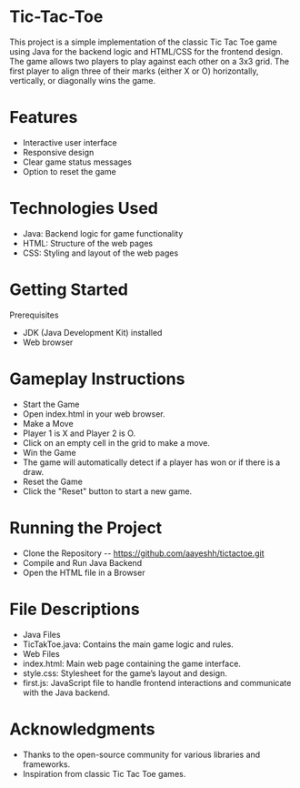 # Tic-Tac-Toe

This project is a simple implementation of the classic Tic Tac Toe game using Java for the backend logic and HTML/CSS for the frontend design. The game allows two players to play against each other on a 3x3 grid. The first player to align three of their marks (either X or O) horizontally, vertically, or diagonally wins the game.

# Features
- Interactive user interface
- Responsive design
- Clear game status messages
- Option to reset the game
  
# Technologies Used
- Java: Backend logic for game functionality
- HTML: Structure of the web pages
- CSS: Styling and layout of the web pages

# Getting Started
Prerequisites
- JDK (Java Development Kit) installed
- Web browser

# Gameplay Instructions
- Start the Game
- Open index.html in your web browser.
- Make a Move
- Player 1 is X and Player 2 is O.
- Click on an empty cell in the grid to make a move.
- Win the Game
- The game will automatically detect if a player has won or if there is a draw.
- Reset the Game
- Click the "Reset" button to start a new game.

# Running the Project
- Clone the Repository
--  https://github.com/aayeshh/tictactoe.git
- Compile and Run Java Backend
- Open the HTML file in a Browser
# File Descriptions
- Java Files
- TicTakToe.java: Contains the main game logic and rules.
- Web Files
- index.html: Main web page containing the game interface.
- style.css: Stylesheet for the game’s layout and design.
- first.js: JavaScript file to handle frontend interactions and communicate with the Java backend.

# Acknowledgments
- Thanks to the open-source community for various libraries and frameworks.
- Inspiration from classic Tic Tac Toe games.
